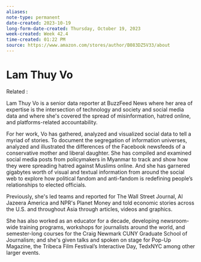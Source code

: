 ```yaml
---
aliases:
note-type: permanent
date-created: 2023-10-19
long-form-date-created: Thursday, October 19, 2023
week-created: Week 42.4
time-created: 01:22 PM
source: https://www.amazon.com/stores/author/B083DZ5V33/about
---
```


# Lam Thuy Vo

Related :

Lam Thuy Vo is a senior data reporter at BuzzFeed News where her area of expertise is the intersection of technology and society and social media data and where she's covered the spread of misinformation, hatred online, and platforms-related accountability.

For her work, Vo has gathered, analyzed and visualized social data to tell a myriad of stories. To document the segregation of information universes, analyzed and illustrated the differences of the Facebook newsfeeds of a conservative mother and liberal daughter. She has compiled and examined social media posts from policymakers in Myanmar to track and show how they were spreading hatred against Muslims online. And she has garnered gigabytes worth of visual and textual information from around the social web to explore how political fandom and anti-fandom is redefining people’s relationships to elected officials.

Previously, she's led teams and reported for The Wall Street Journal, Al Jazeera America and NPR's Planet Money and told economic stories across the U.S. and throughout Asia through articles, videos and graphics.

She has also worked as an educator for a decade, developing newsroom-wide training programs, workshops for journalists around the world, and semester-long courses for the Craig Newmark CUNY Graduate School of Journalism; and she's given talks and spoken on stage for Pop-Up Magazine, the Tribeca Film Festival’s Interactive Day, TedxNYC among other larger events.
